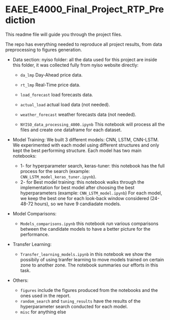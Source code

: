# EAEE_E4000_Final_Project_RTP_Prediction

This readme file will guide you through the project files.

The repo has everything needed to reproduce all project results, from data preprocessing to figures generation.

- Data section:
    nyiso folder: all the data used for this project are inside this folder, it was collected fully from nyiso website directly:
    - `da_lmp` Day-Ahead price data.
    - `rt_lmp` Real-Time price data.
    - `load_forecast` load forecasts data.
    - `actual_load` actual load data (not needed).
    - `weather_forecast` weather forecasts data (not needed).
    
    - `NYISO_data_processing_4000.ipynb` This notebook will process all the files and create one dataframe for each dataset.
    
    
- Model Training:
    We built 3 different models: CNN, LSTM, CNN-LSTM. We experimented with each model using different structures and only kept the best performing structure.
    Each model has two main notebooks:
    - 1- for hyperparameter search, keras-tuner: this notebook has the full process for the search (example: `CNN_LSTM_model_keras_tuner.ipynb`).
    - 2- for Best model training: this notebook walks through the implementation for best model after choosing the best hyperparameters (example: `CNN_LSTM_model.ipynb`)
    For each model, we keep the best one for each look-back window considered (24-48-72 hours), so we have 9 candiadate models.
    
- Model Comparisons:
    - `Models_comparisons.ipynb` this notebook run various comparisons between the candidate models to have a better picture for the performance.
    
    
- Transfer Learning:
    - `Transfer_learning_models.ipynb` in this notebook we show the possibily of using tranfer learning to move models trained on certain zone to another zone. The notebook summaries our efforts in this task.
    
    
- Others:
    - `figures` include the figures produced from the notebooks and the ones used in the report.
    - `random_search` and `tuning_results` have the results of the hyperparameter search conducted for each model.
    - `misc` for anything else
